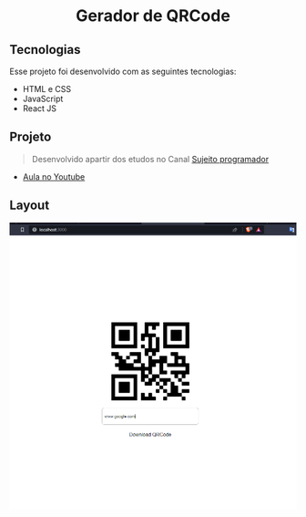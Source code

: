 <h1 align="center"> Gerador de QRCode </h1>

##  Tecnologias

Esse projeto foi desenvolvido com as seguintes tecnologias:

- HTML e CSS
- JavaScript
- React JS

## Projeto

> Desenvolvido apartir dos etudos no Canal <a href="https://www.youtube.com/@Sujeitoprogramador" target=_blank>Sujeito programador</a>

- [Aula no Youtube](https://www.youtube.com/watch?v=cFaihdXLy5A)

## Layout

<img align="center" alt="banner" src="./public/qrcode.png" whidth="250"></a>